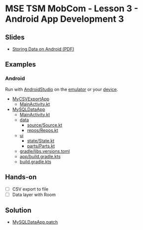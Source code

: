 # MSE TSM MobCom - Lesson 3 - Android App Development 3
## Slides
* [Storing Data on Android (PDF)](http://www.tamberg.org/mse/2025/hs/TSM_MobCom_StoringDataOnAndroid.pdf)

## Examples
### Android
Run with [AndroidStudio](https://developer.android.com/studio) on the [emulator](https://developer.android.com/codelabs/basic-android-kotlin-compose-emulator) or your [device](https://developer.android.com/codelabs/basic-android-kotlin-compose-connect-device).

* [MyCSVExportApp](Android/MyCSVExportApp)
    * [MainActivity.kt](Android/MyCSVExportApp/app/src/main/java/com/example/mycsvexportapp/MainActivity.kt)
* [MySQLDataApp](Android/MySQLDataApp)
    * [MainActivity.kt](Android/MySQLDataApp/app/src/main/java/com/example/mysqldataapp/MainActivity.kt)
    * [data](Android/MySQLDataApp/app/src/main/java/com/example/mysqldataapp/data)
        * [source/Source.kt](Android/MySQLDataApp/app/src/main/java/com/example/mysqldataapp/data/source/Source.kt)
        * [repos/Repos.kt](Android/MySQLDataApp/app/src/main/java/com/example/mysqldataapp/data/repos/Repos.kt)
    * [ui](Android/MySQLDataApp/app/src/main/java/com/example/mysqldataapp/ui)
        * [state/State.kt](Android/MySQLDataApp/app/src/main/java/com/example/mysqldataapp/ui/state/State.kt)
        * [parts/Parts.kt](Android/MySQLDataApp/app/src/main/java/com/example/mysqldataapp/ui/parts/Parts.kt)
    * [gradle/libs.versions.toml](Android/MySQLDataApp/gradle/libs.versions.toml)
    * [app/build.gradle.kts](Android/MySQLDataApp/app/build.gradle.kts) 
    * [build.gradle.kts](Android/MySQLDataApp/build.gradle.kts) 
    
## Hands-on
* [ ] CSV export to file
* [ ] Data layer with Room

## Solution
* [MySQLDataApp.patch](Android/MySQLDataApp.patch)
